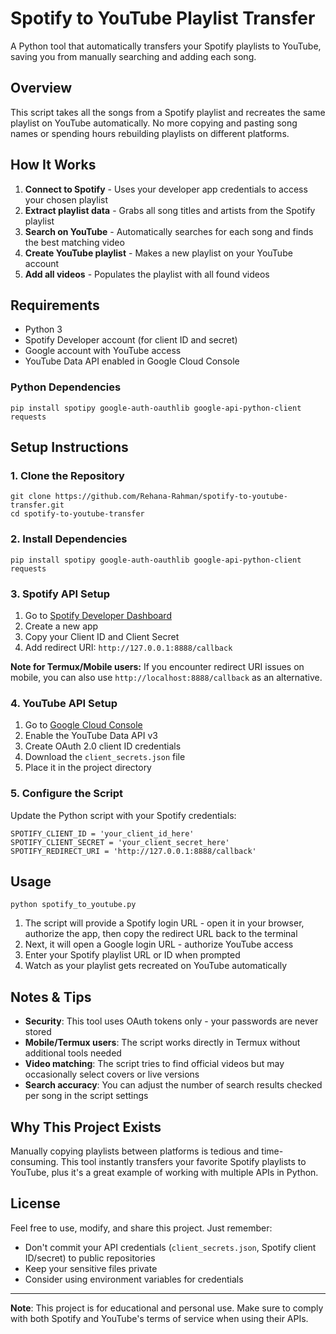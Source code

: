# Spotify to YouTube Playlist Transfer

A Python tool that automatically transfers your Spotify playlists to YouTube, saving you from manually searching and adding each song.

## Overview

This script takes all the songs from a Spotify playlist and recreates the same playlist on YouTube automatically. No more copying and pasting song names or spending hours rebuilding playlists on different platforms.

## How It Works

1. **Connect to Spotify** - Uses your developer app credentials to access your chosen playlist
2. **Extract playlist data** - Grabs all song titles and artists from the Spotify playlist  
3. **Search on YouTube** - Automatically searches for each song and finds the best matching video
4. **Create YouTube playlist** - Makes a new playlist on your YouTube account
5. **Add all videos** - Populates the playlist with all found videos

## Requirements

- Python 3
- Spotify Developer account (for client ID and secret)
- Google account with YouTube access
- YouTube Data API enabled in Google Cloud Console

### Python Dependencies

```
pip install spotipy google-auth-oauthlib google-api-python-client requests
```

## Setup Instructions

### 1. Clone the Repository

```
git clone https://github.com/Rehana-Rahman/spotify-to-youtube-transfer.git
cd spotify-to-youtube-transfer
```

### 2. Install Dependencies

```
pip install spotipy google-auth-oauthlib google-api-python-client requests
```

### 3. Spotify API Setup

1. Go to [Spotify Developer Dashboard](https://developer.spotify.com/dashboard/)
2. Create a new app
3. Copy your Client ID and Client Secret
4. Add redirect URI: `http://127.0.0.1:8888/callback`

**Note for Termux/Mobile users:** If you encounter redirect URI issues on mobile, you can also use `http://localhost:8888/callback` as an alternative.

### 4. YouTube API Setup

1. Go to [Google Cloud Console](https://console.cloud.google.com/)
2. Enable the YouTube Data API v3
3. Create OAuth 2.0 client ID credentials
4. Download the `client_secrets.json` file
5. Place it in the project directory

### 5. Configure the Script

Update the Python script with your Spotify credentials:

```
SPOTIFY_CLIENT_ID = 'your_client_id_here'
SPOTIFY_CLIENT_SECRET = 'your_client_secret_here'
SPOTIFY_REDIRECT_URI = 'http://127.0.0.1:8888/callback'
```

## Usage

```
python spotify_to_youtube.py
```

1. The script will provide a Spotify login URL - open it in your browser, authorize the app, then copy the redirect URL back to the terminal
2. Next, it will open a Google login URL - authorize YouTube access
3. Enter your Spotify playlist URL or ID when prompted
4. Watch as your playlist gets recreated on YouTube automatically

## Notes & Tips

- **Security**: This tool uses OAuth tokens only - your passwords are never stored
- **Mobile/Termux users**: The script works directly in Termux without additional tools needed
- **Video matching**: The script tries to find official videos but may occasionally select covers or live versions
- **Search accuracy**: You can adjust the number of search results checked per song in the script settings

## Why This Project Exists

Manually copying playlists between platforms is tedious and time-consuming. This tool instantly transfers your favorite Spotify playlists to YouTube, plus it's a great example of working with multiple APIs in Python.

## License

Feel free to use, modify, and share this project. Just remember:
- Don't commit your API credentials (`client_secrets.json`, Spotify client ID/secret) to public repositories
- Keep your sensitive files private
- Consider using environment variables for credentials

---

**Note**: This project is for educational and personal use. Make sure to comply with both Spotify and YouTube's terms of service when using their APIs.
```
